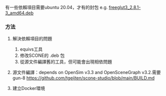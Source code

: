 有一些依賴項目需要ubuntu 20.04，才有的封包
e.g. [freeglut3_2.8.1-3_amd64.deb](https://ubuntu.pkgs.org/20.04/ubuntu-universe-amd64/freeglut3_2.8.1-3_amd64.deb.html)
### 方法
1. 解決依賴項目的問題
	1. equivs工具
	2. 修改SCONE的 .deb 包
	3. 從源文件編譯舊的工具，但可能會出現相依問題

2. 源文件編譯：depends on OpenSim v3.3 and OpenSceneGraph v3.2.需要gun-8
https://github.com/tgeijten/scone-studio/blob/main/BUILD.md
4. 建立Docker環境